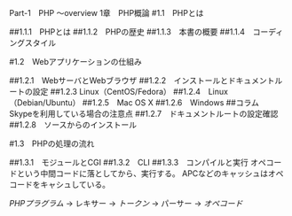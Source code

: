Part-1　PHP ～overview
1章　PHP概論
#1.1　PHPとは

##1.1.1　PHPとは
##1.1.2　PHPの歴史
##1.1.3　本書の概要
##1.1.4　コーディングスタイル

#1.2　Webアプリケーションの仕組み

##1.2.1　WebサーバとWebブラウザ
##1.2.2　インストールとドキュメントルートの設定
##1.2.3 Linux（CentOS/Fedora）
##1.2.4　Linux（Debian/Ubuntu）
##1.2.5　Mac OS X
##1.2.6　Windows
##コラム　Skypeを利用している場合の注意点
##1.2.7　ドキュメントルートの設定確認
##1.2.8　ソースからのインストール

#1.3　PHPの処理の流れ

##1.3.1　モジュールとCGI
##1.3.2　CLI
##1.3.3　コンパイルと実行
オペコードという中間コードに落としてから、実行する。
APCなどのキャッシュはオペコードをキャシュしている。

*PHPプラグラム* -> レキサー -> *トークン* -> パーサー -> *オペコード*


